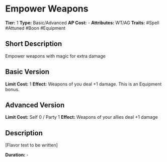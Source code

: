 # Empower Weapons

**Tier:** 1
**Type:** Basic/Advanced
**AP Cost:** -
**Attributes:** WT/AG
**Traits:** #Spell #Attuned #Boon #Equipment 

## Short Description
Empower weapons with magic for extra damage

## Basic Version
**Limit Cost:** 1
**Effect:** Weapons of you deal +1 damage. This is an Equipment bonus. 

## Advanced Version
**Limit Cost:** Self 0 / Party 1
**Effect:** Weapons of your allies deal +1 damage

## Description
[Flavor text to be written]

**Duration:** -